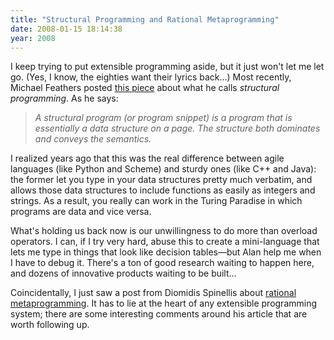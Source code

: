 ```yaml
---
title: "Structural Programming and Rational Metaprogramming"
date: 2008-01-15 18:14:38
year: 2008
---
```

I keep trying to put extensible programming aside, but it just won't let me let go.  (Yes, I know, the eighties want their lyrics back...)  Most recently, Michael Feathers posted <a href="http://beautifulcode.oreillynet.com/2008/01/structuring_tests_with_operato_1.php">this piece</a> about what he calls <em>structural programming</em>.  As he says:
<blockquote><em>A structural program (or program snippet) is a program that is essentially a data structure on a page. The structure both dominates and conveys the semantics.</em></blockquote>
I realized years ago that this was the real difference between agile languages (like Python and Scheme) and sturdy ones (like C++ and Java): the former let you type in your data structures pretty much verbatim, and allows those data structures to include functions as easily as integers and strings.  As a result, you really can work in the Turing Paradise in which programs are data and vice versa.

What's holding us back now is our unwillingness to do more than overload operators.  I can, if I try very hard, abuse this to create a mini-language that lets me type in things that look like decision tables—but Alan help me when I have to debug it.  There's a ton of good research waiting to happen here, and dozens of innovative products waiting to be built...

Coincidentally, I just saw a post from Diomidis Spinellis about <a href="http://www.spinellis.gr/blog/20080113/index.html">rational metaprogramming</a>. It has to lie at the heart of any extensible programming system; there are some interesting comments around his article that are worth following up.
